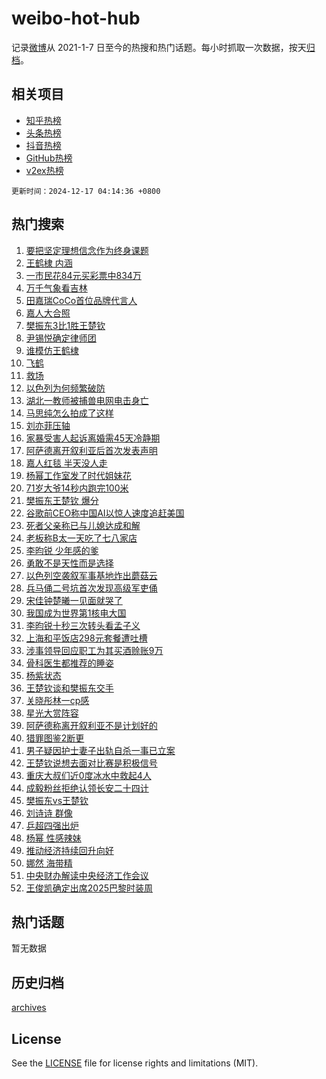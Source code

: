 # weibo-hot-hub

记录[微博](https://www.weibo.com)从 2021-1-7 日至今的热搜和热门话题。每小时抓取一次数据，按天[归档](archives)。

## 相关项目

- [知乎热榜](https://github.com/lonnyzhang423/zhihu-hot-hub)
- [头条热榜](https://github.com/lonnyzhang423/toutiao-hot-hub)
- [抖音热榜](https://github.com/lonnyzhang423/douyin-hot-hub)
- [GitHub热榜](https://github.com/lonnyzhang423/github-hot-hub)
- [v2ex热榜](https://github.com/lonnyzhang423/v2ex-hot-hub)


`更新时间：2024-12-17 04:14:36 +0800`

## 热门搜索

1. [要把坚定理想信念作为终身课题](https://m.weibo.cn/search?containerid=100103type%3D1%26t%3D10%26q%3D%23%E8%A6%81%E6%8A%8A%E5%9D%9A%E5%AE%9A%E7%90%86%E6%83%B3%E4%BF%A1%E5%BF%B5%E4%BD%9C%E4%B8%BA%E7%BB%88%E8%BA%AB%E8%AF%BE%E9%A2%98%23&stream_entry_id=51&isnewpage=1&extparam=seat%3D1%26cate%3D10103%26filter_type%3Drealtimehot%26pos%3D0%26q%3D%2523%25E8%25A6%2581%25E6%258A%258A%25E5%259D%259A%25E5%25AE%259A%25E7%2590%2586%25E6%2583%25B3%25E4%25BF%25A1%25E5%25BF%25B5%25E4%25BD%259C%25E4%25B8%25BA%25E7%25BB%2588%25E8%25BA%25AB%25E8%25AF%25BE%25E9%25A2%2598%2523%26c_type%3D51%26dgr%3D0%26stream_entry_id%3D51%26display_time%3D1734380074%26pre_seqid%3D17343800746370179476601)
1. [王鹤棣 内涵](https://m.weibo.cn/search?containerid=100103type%3D1%26t%3D10%26q%3D%E7%8E%8B%E9%B9%A4%E6%A3%A3+%E5%86%85%E6%B6%B5&stream_entry_id=31&isnewpage=1&extparam=seat%3D1%26lcate%3D5001%26q%3D%25E7%258E%258B%25E9%25B9%25A4%25E6%25A3%25A3%2520%25E5%2586%2585%25E6%25B6%25B5%26band_rank%3D1%26dgr%3D0%26stream_entry_id%3D31%26filter_type%3Drealtimehot%26pos%3D0%26flag%3D2%26c_type%3D31%26realpos%3D1%26cate%3D5001%26display_time%3D1734380074%26pre_seqid%3D17343800746370179476601)
1. [一市民花84元买彩票中834万](https://m.weibo.cn/search?containerid=100103type%3D1%26t%3D10%26q%3D%23%E4%B8%80%E5%B8%82%E6%B0%91%E8%8A%B184%E5%85%83%E4%B9%B0%E5%BD%A9%E7%A5%A8%E4%B8%AD834%E4%B8%87%23&stream_entry_id=31&isnewpage=1&extparam=seat%3D1%26lcate%3D5001%26q%3D%2523%25E4%25B8%2580%25E5%25B8%2582%25E6%25B0%2591%25E8%258A%25B184%25E5%2585%2583%25E4%25B9%25B0%25E5%25BD%25A9%25E7%25A5%25A8%25E4%25B8%25AD834%25E4%25B8%2587%2523%26band_rank%3D2%26dgr%3D0%26stream_entry_id%3D31%26filter_type%3Drealtimehot%26pos%3D1%26flag%3D2%26c_type%3D31%26realpos%3D2%26cate%3D5001%26display_time%3D1734380074%26pre_seqid%3D17343800746370179476601)
1. [万千气象看吉林](https://m.weibo.cn/search?containerid=100103type%3D1%26t%3D10%26q%3D%23%E4%B8%87%E5%8D%83%E6%B0%94%E8%B1%A1%E7%9C%8B%E5%90%89%E6%9E%97%23&stream_entry_id=31&isnewpage=1&extparam=seat%3D1%26lcate%3D5001%26q%3D%2523%25E4%25B8%2587%25E5%258D%2583%25E6%25B0%2594%25E8%25B1%25A1%25E7%259C%258B%25E5%2590%2589%25E6%259E%2597%2523%26band_rank%3D3%26dgr%3D0%26stream_entry_id%3D31%26filter_type%3Drealtimehot%26pos%3D2%26flag%3D0%26c_type%3D31%26realpos%3D3%26cate%3D5001%26display_time%3D1734380074%26pre_seqid%3D17343800746370179476601)
1. [田嘉瑞CoCo首位品牌代言人](https://m.weibo.cn/search?containerid=100103type%3D1%26t%3D10%26q%3D%23%E7%94%B0%E5%98%89%E7%91%9ECoCo%E9%A6%96%E4%BD%8D%E5%93%81%E7%89%8C%E4%BB%A3%E8%A8%80%E4%BA%BA%23&stream_entry_id=31&isnewpage=1&extparam=seat%3D1%26lcate%3D5001%26topic_ad%3D1%26band_rank%3D4%26dgr%3D0%26adid%3D268603%26stream_entry_id%3D31%26pos%3D3%26q%3D%2523%25E7%2594%25B0%25E5%2598%2589%25E7%2591%259ECoCo%25E9%25A6%2596%25E4%25BD%258D%25E5%2593%2581%25E7%2589%258C%25E4%25BB%25A3%25E8%25A8%2580%25E4%25BA%25BA%2523%26c_type%3D31%26is_ad_pos%3D1%26filter_type%3Drealtimehot%26cate%3D5001%26display_time%3D1734380074%26pre_seqid%3D17343800746370179476601)
1. [嘉人大合照](https://m.weibo.cn/search?containerid=100103type%3D1%26t%3D10%26q%3D%E5%98%89%E4%BA%BA%E5%A4%A7%E5%90%88%E7%85%A7&stream_entry_id=31&isnewpage=1&extparam=seat%3D1%26lcate%3D5001%26q%3D%25E5%2598%2589%25E4%25BA%25BA%25E5%25A4%25A7%25E5%2590%2588%25E7%2585%25A7%26band_rank%3D4%26dgr%3D0%26stream_entry_id%3D31%26filter_type%3Drealtimehot%26pos%3D4%26flag%3D2%26c_type%3D31%26realpos%3D4%26cate%3D5001%26display_time%3D1734380074%26pre_seqid%3D17343800746370179476601)
1. [樊振东3比1胜王楚钦](https://m.weibo.cn/search?containerid=100103type%3D1%26t%3D10%26q%3D%23%E6%A8%8A%E6%8C%AF%E4%B8%9C3%E6%AF%941%E8%83%9C%E7%8E%8B%E6%A5%9A%E9%92%A6%23&stream_entry_id=31&isnewpage=1&extparam=seat%3D1%26lcate%3D5001%26q%3D%2523%25E6%25A8%258A%25E6%258C%25AF%25E4%25B8%259C3%25E6%25AF%25941%25E8%2583%259C%25E7%258E%258B%25E6%25A5%259A%25E9%2592%25A6%2523%26band_rank%3D5%26dgr%3D0%26stream_entry_id%3D31%26filter_type%3Drealtimehot%26pos%3D5%26flag%3D0%26c_type%3D31%26realpos%3D5%26cate%3D5001%26display_time%3D1734380074%26pre_seqid%3D17343800746370179476601)
1. [尹锡悦确定律师团](https://m.weibo.cn/search?containerid=100103type%3D1%26t%3D10%26q%3D%23%E5%B0%B9%E9%94%A1%E6%82%A6%E7%A1%AE%E5%AE%9A%E5%BE%8B%E5%B8%88%E5%9B%A2%23&stream_entry_id=31&isnewpage=1&extparam=seat%3D1%26lcate%3D5001%26q%3D%2523%25E5%25B0%25B9%25E9%2594%25A1%25E6%2582%25A6%25E7%25A1%25AE%25E5%25AE%259A%25E5%25BE%258B%25E5%25B8%2588%25E5%259B%25A2%2523%26band_rank%3D6%26dgr%3D0%26stream_entry_id%3D31%26filter_type%3Drealtimehot%26pos%3D6%26flag%3D0%26c_type%3D31%26realpos%3D6%26cate%3D5001%26display_time%3D1734380074%26pre_seqid%3D17343800746370179476601)
1. [谁模仿王鹤棣](https://m.weibo.cn/search?containerid=100103type%3D1%26t%3D10%26q%3D%E8%B0%81%E6%A8%A1%E4%BB%BF%E7%8E%8B%E9%B9%A4%E6%A3%A3&stream_entry_id=31&isnewpage=1&extparam=seat%3D1%26lcate%3D5001%26q%3D%25E8%25B0%2581%25E6%25A8%25A1%25E4%25BB%25BF%25E7%258E%258B%25E9%25B9%25A4%25E6%25A3%25A3%26band_rank%3D7%26dgr%3D0%26stream_entry_id%3D31%26filter_type%3Drealtimehot%26pos%3D7%26flag%3D0%26c_type%3D31%26realpos%3D7%26cate%3D5001%26display_time%3D1734380074%26pre_seqid%3D17343800746370179476601)
1. [飞鹤](https://m.weibo.cn/search?containerid=100103type%3D1%26t%3D10%26q%3D%E9%A3%9E%E9%B9%A4&stream_entry_id=31&isnewpage=1&extparam=seat%3D1%26lcate%3D5001%26q%3D%25E9%25A3%259E%25E9%25B9%25A4%26band_rank%3D8%26dgr%3D0%26stream_entry_id%3D31%26filter_type%3Drealtimehot%26pos%3D8%26flag%3D1%26c_type%3D31%26realpos%3D8%26cate%3D5001%26display_time%3D1734380074%26pre_seqid%3D17343800746370179476601)
1. [救场](https://m.weibo.cn/search?containerid=100103type%3D1%26t%3D10%26q%3D%E6%95%91%E5%9C%BA&stream_entry_id=31&isnewpage=1&extparam=seat%3D1%26lcate%3D5001%26q%3D%25E6%2595%2591%25E5%259C%25BA%26band_rank%3D9%26dgr%3D0%26stream_entry_id%3D31%26filter_type%3Drealtimehot%26pos%3D9%26flag%3D2%26c_type%3D31%26realpos%3D9%26cate%3D5001%26display_time%3D1734380074%26pre_seqid%3D17343800746370179476601)
1. [以色列为何频繁破防](https://m.weibo.cn/search?containerid=100103type%3D1%26t%3D10%26q%3D%23%E4%BB%A5%E8%89%B2%E5%88%97%E4%B8%BA%E4%BD%95%E9%A2%91%E7%B9%81%E7%A0%B4%E9%98%B2%23&stream_entry_id=31&isnewpage=1&extparam=seat%3D1%26lcate%3D5001%26q%3D%2523%25E4%25BB%25A5%25E8%2589%25B2%25E5%2588%2597%25E4%25B8%25BA%25E4%25BD%2595%25E9%25A2%2591%25E7%25B9%2581%25E7%25A0%25B4%25E9%2598%25B2%2523%26band_rank%3D10%26dgr%3D0%26stream_entry_id%3D31%26filter_type%3Drealtimehot%26pos%3D10%26flag%3D1%26c_type%3D31%26realpos%3D10%26cate%3D5001%26display_time%3D1734380074%26pre_seqid%3D17343800746370179476601)
1. [湖北一教师被捕兽电网电击身亡](https://m.weibo.cn/search?containerid=100103type%3D1%26t%3D10%26q%3D%23%E6%B9%96%E5%8C%97%E4%B8%80%E6%95%99%E5%B8%88%E8%A2%AB%E6%8D%95%E5%85%BD%E7%94%B5%E7%BD%91%E7%94%B5%E5%87%BB%E8%BA%AB%E4%BA%A1%23&stream_entry_id=31&isnewpage=1&extparam=seat%3D1%26lcate%3D5001%26q%3D%2523%25E6%25B9%2596%25E5%258C%2597%25E4%25B8%2580%25E6%2595%2599%25E5%25B8%2588%25E8%25A2%25AB%25E6%258D%2595%25E5%2585%25BD%25E7%2594%25B5%25E7%25BD%2591%25E7%2594%25B5%25E5%2587%25BB%25E8%25BA%25AB%25E4%25BA%25A1%2523%26band_rank%3D11%26dgr%3D0%26stream_entry_id%3D31%26filter_type%3Drealtimehot%26pos%3D11%26flag%3D0%26c_type%3D31%26realpos%3D11%26cate%3D5001%26display_time%3D1734380074%26pre_seqid%3D17343800746370179476601)
1. [马思纯怎么拍成了这样](https://m.weibo.cn/search?containerid=100103type%3D1%26t%3D10%26q%3D%E9%A9%AC%E6%80%9D%E7%BA%AF%E6%80%8E%E4%B9%88%E6%8B%8D%E6%88%90%E4%BA%86%E8%BF%99%E6%A0%B7&stream_entry_id=31&isnewpage=1&extparam=seat%3D1%26lcate%3D5001%26q%3D%25E9%25A9%25AC%25E6%2580%259D%25E7%25BA%25AF%25E6%2580%258E%25E4%25B9%2588%25E6%258B%258D%25E6%2588%2590%25E4%25BA%2586%25E8%25BF%2599%25E6%25A0%25B7%26band_rank%3D12%26dgr%3D0%26stream_entry_id%3D31%26filter_type%3Drealtimehot%26pos%3D12%26flag%3D2%26c_type%3D31%26realpos%3D12%26cate%3D5001%26display_time%3D1734380074%26pre_seqid%3D17343800746370179476601)
1. [刘亦菲压轴](https://m.weibo.cn/search?containerid=100103type%3D1%26t%3D10%26q%3D%E5%88%98%E4%BA%A6%E8%8F%B2%E5%8E%8B%E8%BD%B4&stream_entry_id=31&isnewpage=1&extparam=seat%3D1%26lcate%3D5001%26q%3D%25E5%2588%2598%25E4%25BA%25A6%25E8%258F%25B2%25E5%258E%258B%25E8%25BD%25B4%26band_rank%3D13%26dgr%3D0%26stream_entry_id%3D31%26filter_type%3Drealtimehot%26pos%3D13%26flag%3D0%26c_type%3D31%26realpos%3D13%26cate%3D5001%26display_time%3D1734380074%26pre_seqid%3D17343800746370179476601)
1. [家暴受害人起诉离婚需45天冷静期](https://m.weibo.cn/search?containerid=100103type%3D1%26t%3D10%26q%3D%23%E5%AE%B6%E6%9A%B4%E5%8F%97%E5%AE%B3%E4%BA%BA%E8%B5%B7%E8%AF%89%E7%A6%BB%E5%A9%9A%E9%9C%8045%E5%A4%A9%E5%86%B7%E9%9D%99%E6%9C%9F%23&stream_entry_id=31&isnewpage=1&extparam=seat%3D1%26lcate%3D5001%26q%3D%2523%25E5%25AE%25B6%25E6%259A%25B4%25E5%258F%2597%25E5%25AE%25B3%25E4%25BA%25BA%25E8%25B5%25B7%25E8%25AF%2589%25E7%25A6%25BB%25E5%25A9%259A%25E9%259C%258045%25E5%25A4%25A9%25E5%2586%25B7%25E9%259D%2599%25E6%259C%259F%2523%26band_rank%3D14%26dgr%3D0%26stream_entry_id%3D31%26filter_type%3Drealtimehot%26pos%3D14%26flag%3D0%26c_type%3D31%26realpos%3D14%26cate%3D5001%26display_time%3D1734380074%26pre_seqid%3D17343800746370179476601)
1. [阿萨德离开叙利亚后首次发表声明](https://m.weibo.cn/search?containerid=100103type%3D1%26t%3D10%26q%3D%23%E9%98%BF%E8%90%A8%E5%BE%B7%E7%A6%BB%E5%BC%80%E5%8F%99%E5%88%A9%E4%BA%9A%E5%90%8E%E9%A6%96%E6%AC%A1%E5%8F%91%E8%A1%A8%E5%A3%B0%E6%98%8E%23&stream_entry_id=31&isnewpage=1&extparam=seat%3D1%26lcate%3D5001%26q%3D%2523%25E9%2598%25BF%25E8%2590%25A8%25E5%25BE%25B7%25E7%25A6%25BB%25E5%25BC%2580%25E5%258F%2599%25E5%2588%25A9%25E4%25BA%259A%25E5%2590%258E%25E9%25A6%2596%25E6%25AC%25A1%25E5%258F%2591%25E8%25A1%25A8%25E5%25A3%25B0%25E6%2598%258E%2523%26band_rank%3D15%26dgr%3D0%26stream_entry_id%3D31%26filter_type%3Drealtimehot%26pos%3D15%26flag%3D0%26c_type%3D31%26realpos%3D15%26cate%3D5001%26display_time%3D1734380074%26pre_seqid%3D17343800746370179476601)
1. [嘉人红毯 半天没人走](https://m.weibo.cn/search?containerid=100103type%3D1%26t%3D10%26q%3D%E5%98%89%E4%BA%BA%E7%BA%A2%E6%AF%AF+%E5%8D%8A%E5%A4%A9%E6%B2%A1%E4%BA%BA%E8%B5%B0&stream_entry_id=31&isnewpage=1&extparam=seat%3D1%26lcate%3D5001%26q%3D%25E5%2598%2589%25E4%25BA%25BA%25E7%25BA%25A2%25E6%25AF%25AF%2520%25E5%258D%258A%25E5%25A4%25A9%25E6%25B2%25A1%25E4%25BA%25BA%25E8%25B5%25B0%26band_rank%3D16%26dgr%3D0%26stream_entry_id%3D31%26filter_type%3Drealtimehot%26pos%3D16%26flag%3D0%26c_type%3D31%26realpos%3D16%26cate%3D5001%26display_time%3D1734380074%26pre_seqid%3D17343800746370179476601)
1. [杨幂工作室发了时代姐妹花](https://m.weibo.cn/search?containerid=100103type%3D1%26t%3D10%26q%3D%E6%9D%A8%E5%B9%82%E5%B7%A5%E4%BD%9C%E5%AE%A4%E5%8F%91%E4%BA%86%E6%97%B6%E4%BB%A3%E5%A7%90%E5%A6%B9%E8%8A%B1&stream_entry_id=31&isnewpage=1&extparam=seat%3D1%26lcate%3D5001%26q%3D%25E6%259D%25A8%25E5%25B9%2582%25E5%25B7%25A5%25E4%25BD%259C%25E5%25AE%25A4%25E5%258F%2591%25E4%25BA%2586%25E6%2597%25B6%25E4%25BB%25A3%25E5%25A7%2590%25E5%25A6%25B9%25E8%258A%25B1%26band_rank%3D17%26dgr%3D0%26stream_entry_id%3D31%26filter_type%3Drealtimehot%26pos%3D17%26flag%3D2%26c_type%3D31%26realpos%3D17%26cate%3D5001%26display_time%3D1734380074%26pre_seqid%3D17343800746370179476601)
1. [71岁大爷14秒内跑完100米](https://m.weibo.cn/search?containerid=100103type%3D1%26t%3D10%26q%3D%2371%E5%B2%81%E5%A4%A7%E7%88%B714%E7%A7%92%E5%86%85%E8%B7%91%E5%AE%8C100%E7%B1%B3%23&stream_entry_id=31&isnewpage=1&extparam=seat%3D1%26lcate%3D5001%26q%3D%252371%25E5%25B2%2581%25E5%25A4%25A7%25E7%2588%25B714%25E7%25A7%2592%25E5%2586%2585%25E8%25B7%2591%25E5%25AE%258C100%25E7%25B1%25B3%2523%26band_rank%3D18%26dgr%3D0%26stream_entry_id%3D31%26filter_type%3Drealtimehot%26pos%3D18%26flag%3D0%26c_type%3D31%26realpos%3D18%26cate%3D5001%26display_time%3D1734380074%26pre_seqid%3D17343800746370179476601)
1. [樊振东王楚钦 爆分](https://m.weibo.cn/search?containerid=100103type%3D1%26t%3D10%26q%3D%E6%A8%8A%E6%8C%AF%E4%B8%9C%E7%8E%8B%E6%A5%9A%E9%92%A6+%E7%88%86%E5%88%86&stream_entry_id=31&isnewpage=1&extparam=seat%3D1%26lcate%3D5001%26q%3D%25E6%25A8%258A%25E6%258C%25AF%25E4%25B8%259C%25E7%258E%258B%25E6%25A5%259A%25E9%2592%25A6%2520%25E7%2588%2586%25E5%2588%2586%26band_rank%3D19%26dgr%3D0%26stream_entry_id%3D31%26filter_type%3Drealtimehot%26pos%3D19%26flag%3D0%26c_type%3D31%26realpos%3D19%26cate%3D5001%26display_time%3D1734380074%26pre_seqid%3D17343800746370179476601)
1. [谷歌前CEO称中国AI以惊人速度追赶美国](https://m.weibo.cn/search?containerid=100103type%3D1%26t%3D10%26q%3D%23%E8%B0%B7%E6%AD%8C%E5%89%8DCEO%E7%A7%B0%E4%B8%AD%E5%9B%BDAI%E4%BB%A5%E6%83%8A%E4%BA%BA%E9%80%9F%E5%BA%A6%E8%BF%BD%E8%B5%B6%E7%BE%8E%E5%9B%BD%23&stream_entry_id=31&isnewpage=1&extparam=seat%3D1%26lcate%3D5001%26q%3D%2523%25E8%25B0%25B7%25E6%25AD%258C%25E5%2589%258DCEO%25E7%25A7%25B0%25E4%25B8%25AD%25E5%259B%25BDAI%25E4%25BB%25A5%25E6%2583%258A%25E4%25BA%25BA%25E9%2580%259F%25E5%25BA%25A6%25E8%25BF%25BD%25E8%25B5%25B6%25E7%25BE%258E%25E5%259B%25BD%2523%26band_rank%3D20%26dgr%3D0%26stream_entry_id%3D31%26filter_type%3Drealtimehot%26pos%3D20%26flag%3D0%26c_type%3D31%26realpos%3D20%26cate%3D5001%26display_time%3D1734380074%26pre_seqid%3D17343800746370179476601)
1. [死者父亲称已与儿媳达成和解](https://m.weibo.cn/search?containerid=100103type%3D1%26t%3D10%26q%3D%23%E6%AD%BB%E8%80%85%E7%88%B6%E4%BA%B2%E7%A7%B0%E5%B7%B2%E4%B8%8E%E5%84%BF%E5%AA%B3%E8%BE%BE%E6%88%90%E5%92%8C%E8%A7%A3%23&stream_entry_id=31&isnewpage=1&extparam=seat%3D1%26lcate%3D5001%26q%3D%2523%25E6%25AD%25BB%25E8%2580%2585%25E7%2588%25B6%25E4%25BA%25B2%25E7%25A7%25B0%25E5%25B7%25B2%25E4%25B8%258E%25E5%2584%25BF%25E5%25AA%25B3%25E8%25BE%25BE%25E6%2588%2590%25E5%2592%258C%25E8%25A7%25A3%2523%26band_rank%3D21%26dgr%3D0%26stream_entry_id%3D31%26filter_type%3Drealtimehot%26pos%3D21%26flag%3D2%26c_type%3D31%26realpos%3D21%26cate%3D5001%26display_time%3D1734380074%26pre_seqid%3D17343800746370179476601)
1. [老板称B太一天吃了七八家店](https://m.weibo.cn/search?containerid=100103type%3D1%26t%3D10%26q%3D%23%E8%80%81%E6%9D%BF%E7%A7%B0B%E5%A4%AA%E4%B8%80%E5%A4%A9%E5%90%83%E4%BA%86%E4%B8%83%E5%85%AB%E5%AE%B6%E5%BA%97%23&stream_entry_id=31&isnewpage=1&extparam=seat%3D1%26lcate%3D5001%26q%3D%2523%25E8%2580%2581%25E6%259D%25BF%25E7%25A7%25B0B%25E5%25A4%25AA%25E4%25B8%2580%25E5%25A4%25A9%25E5%2590%2583%25E4%25BA%2586%25E4%25B8%2583%25E5%2585%25AB%25E5%25AE%25B6%25E5%25BA%2597%2523%26band_rank%3D22%26dgr%3D0%26stream_entry_id%3D31%26filter_type%3Drealtimehot%26pos%3D22%26flag%3D0%26c_type%3D31%26realpos%3D22%26cate%3D5001%26display_time%3D1734380074%26pre_seqid%3D17343800746370179476601)
1. [李昀锐 少年感的爹](https://m.weibo.cn/search?containerid=100103type%3D1%26t%3D10%26q%3D%E6%9D%8E%E6%98%80%E9%94%90+%E5%B0%91%E5%B9%B4%E6%84%9F%E7%9A%84%E7%88%B9&stream_entry_id=31&isnewpage=1&extparam=seat%3D1%26lcate%3D5001%26q%3D%25E6%259D%258E%25E6%2598%2580%25E9%2594%2590%2520%25E5%25B0%2591%25E5%25B9%25B4%25E6%2584%259F%25E7%259A%2584%25E7%2588%25B9%26band_rank%3D23%26dgr%3D0%26stream_entry_id%3D31%26filter_type%3Drealtimehot%26pos%3D23%26flag%3D0%26c_type%3D31%26realpos%3D23%26cate%3D5001%26display_time%3D1734380074%26pre_seqid%3D17343800746370179476601)
1. [勇敢不是天性而是选择](https://m.weibo.cn/search?containerid=100103type%3D1%26t%3D10%26q%3D%23%E5%8B%87%E6%95%A2%E4%B8%8D%E6%98%AF%E5%A4%A9%E6%80%A7%E8%80%8C%E6%98%AF%E9%80%89%E6%8B%A9%23&stream_entry_id=31&isnewpage=1&extparam=seat%3D1%26lcate%3D5001%26q%3D%2523%25E5%258B%2587%25E6%2595%25A2%25E4%25B8%258D%25E6%2598%25AF%25E5%25A4%25A9%25E6%2580%25A7%25E8%2580%258C%25E6%2598%25AF%25E9%2580%2589%25E6%258B%25A9%2523%26band_rank%3D24%26dgr%3D0%26stream_entry_id%3D31%26filter_type%3Drealtimehot%26pos%3D24%26flag%3D0%26c_type%3D31%26realpos%3D24%26cate%3D5001%26display_time%3D1734380074%26pre_seqid%3D17343800746370179476601)
1. [以色列空袭叙军事基地炸出蘑菇云](https://m.weibo.cn/search?containerid=100103type%3D1%26t%3D10%26q%3D%23%E4%BB%A5%E8%89%B2%E5%88%97%E7%A9%BA%E8%A2%AD%E5%8F%99%E5%86%9B%E4%BA%8B%E5%9F%BA%E5%9C%B0%E7%82%B8%E5%87%BA%E8%98%91%E8%8F%87%E4%BA%91%23&stream_entry_id=31&isnewpage=1&extparam=seat%3D1%26lcate%3D5001%26q%3D%2523%25E4%25BB%25A5%25E8%2589%25B2%25E5%2588%2597%25E7%25A9%25BA%25E8%25A2%25AD%25E5%258F%2599%25E5%2586%259B%25E4%25BA%258B%25E5%259F%25BA%25E5%259C%25B0%25E7%2582%25B8%25E5%2587%25BA%25E8%2598%2591%25E8%258F%2587%25E4%25BA%2591%2523%26band_rank%3D25%26dgr%3D0%26stream_entry_id%3D31%26filter_type%3Drealtimehot%26pos%3D25%26flag%3D0%26c_type%3D31%26realpos%3D25%26cate%3D5001%26display_time%3D1734380074%26pre_seqid%3D17343800746370179476601)
1. [兵马俑二号坑首次发现高级军吏俑](https://m.weibo.cn/search?containerid=100103type%3D1%26t%3D10%26q%3D%23%E5%85%B5%E9%A9%AC%E4%BF%91%E4%BA%8C%E5%8F%B7%E5%9D%91%E9%A6%96%E6%AC%A1%E5%8F%91%E7%8E%B0%E9%AB%98%E7%BA%A7%E5%86%9B%E5%90%8F%E4%BF%91%23&stream_entry_id=31&isnewpage=1&extparam=seat%3D1%26lcate%3D5001%26q%3D%2523%25E5%2585%25B5%25E9%25A9%25AC%25E4%25BF%2591%25E4%25BA%258C%25E5%258F%25B7%25E5%259D%2591%25E9%25A6%2596%25E6%25AC%25A1%25E5%258F%2591%25E7%258E%25B0%25E9%25AB%2598%25E7%25BA%25A7%25E5%2586%259B%25E5%2590%258F%25E4%25BF%2591%2523%26band_rank%3D26%26dgr%3D0%26stream_entry_id%3D31%26filter_type%3Drealtimehot%26pos%3D26%26flag%3D0%26c_type%3D31%26realpos%3D26%26cate%3D5001%26display_time%3D1734380074%26pre_seqid%3D17343800746370179476601)
1. [宋佳钟楚曦一见面就哭了](https://m.weibo.cn/search?containerid=100103type%3D1%26t%3D10%26q%3D%23%E5%AE%8B%E4%BD%B3%E9%92%9F%E6%A5%9A%E6%9B%A6%E4%B8%80%E8%A7%81%E9%9D%A2%E5%B0%B1%E5%93%AD%E4%BA%86%23&stream_entry_id=31&isnewpage=1&extparam=seat%3D1%26lcate%3D5001%26q%3D%2523%25E5%25AE%258B%25E4%25BD%25B3%25E9%2592%259F%25E6%25A5%259A%25E6%259B%25A6%25E4%25B8%2580%25E8%25A7%2581%25E9%259D%25A2%25E5%25B0%25B1%25E5%2593%25AD%25E4%25BA%2586%2523%26band_rank%3D27%26dgr%3D0%26stream_entry_id%3D31%26filter_type%3Drealtimehot%26pos%3D27%26flag%3D0%26c_type%3D31%26realpos%3D27%26cate%3D5001%26display_time%3D1734380074%26pre_seqid%3D17343800746370179476601)
1. [我国成为世界第1核电大国](https://m.weibo.cn/search?containerid=100103type%3D1%26t%3D10%26q%3D%23%E6%88%91%E5%9B%BD%E6%88%90%E4%B8%BA%E4%B8%96%E7%95%8C%E7%AC%AC1%E6%A0%B8%E7%94%B5%E5%A4%A7%E5%9B%BD%23&stream_entry_id=31&isnewpage=1&extparam=seat%3D1%26lcate%3D5001%26q%3D%2523%25E6%2588%2591%25E5%259B%25BD%25E6%2588%2590%25E4%25B8%25BA%25E4%25B8%2596%25E7%2595%258C%25E7%25AC%25AC1%25E6%25A0%25B8%25E7%2594%25B5%25E5%25A4%25A7%25E5%259B%25BD%2523%26band_rank%3D28%26dgr%3D0%26stream_entry_id%3D31%26filter_type%3Drealtimehot%26pos%3D28%26flag%3D1%26c_type%3D31%26realpos%3D28%26cate%3D5001%26display_time%3D1734380074%26pre_seqid%3D17343800746370179476601)
1. [李昀锐十秒三次转头看孟子义](https://m.weibo.cn/search?containerid=100103type%3D1%26t%3D10%26q%3D%23%E6%9D%8E%E6%98%80%E9%94%90%E5%8D%81%E7%A7%92%E4%B8%89%E6%AC%A1%E8%BD%AC%E5%A4%B4%E7%9C%8B%E5%AD%9F%E5%AD%90%E4%B9%89%23&stream_entry_id=31&isnewpage=1&extparam=seat%3D1%26lcate%3D5001%26q%3D%2523%25E6%259D%258E%25E6%2598%2580%25E9%2594%2590%25E5%258D%2581%25E7%25A7%2592%25E4%25B8%2589%25E6%25AC%25A1%25E8%25BD%25AC%25E5%25A4%25B4%25E7%259C%258B%25E5%25AD%259F%25E5%25AD%2590%25E4%25B9%2589%2523%26band_rank%3D29%26dgr%3D0%26stream_entry_id%3D31%26filter_type%3Drealtimehot%26pos%3D29%26flag%3D0%26c_type%3D31%26realpos%3D29%26cate%3D5001%26display_time%3D1734380074%26pre_seqid%3D17343800746370179476601)
1. [上海和平饭店298元套餐遭吐槽](https://m.weibo.cn/search?containerid=100103type%3D1%26t%3D10%26q%3D%23%E4%B8%8A%E6%B5%B7%E5%92%8C%E5%B9%B3%E9%A5%AD%E5%BA%97298%E5%85%83%E5%A5%97%E9%A4%90%E9%81%AD%E5%90%90%E6%A7%BD%23&stream_entry_id=31&isnewpage=1&extparam=seat%3D1%26lcate%3D5001%26q%3D%2523%25E4%25B8%258A%25E6%25B5%25B7%25E5%2592%258C%25E5%25B9%25B3%25E9%25A5%25AD%25E5%25BA%2597298%25E5%2585%2583%25E5%25A5%2597%25E9%25A4%2590%25E9%2581%25AD%25E5%2590%2590%25E6%25A7%25BD%2523%26band_rank%3D30%26dgr%3D0%26stream_entry_id%3D31%26filter_type%3Drealtimehot%26pos%3D30%26flag%3D0%26c_type%3D31%26realpos%3D30%26cate%3D5001%26display_time%3D1734380074%26pre_seqid%3D17343800746370179476601)
1. [涉事领导回应职工为其买酒赊账9万](https://m.weibo.cn/search?containerid=100103type%3D1%26t%3D10%26q%3D%23%E6%B6%89%E4%BA%8B%E9%A2%86%E5%AF%BC%E5%9B%9E%E5%BA%94%E8%81%8C%E5%B7%A5%E4%B8%BA%E5%85%B6%E4%B9%B0%E9%85%92%E8%B5%8A%E8%B4%A69%E4%B8%87%23&stream_entry_id=31&isnewpage=1&extparam=seat%3D1%26lcate%3D5001%26q%3D%2523%25E6%25B6%2589%25E4%25BA%258B%25E9%25A2%2586%25E5%25AF%25BC%25E5%259B%259E%25E5%25BA%2594%25E8%2581%258C%25E5%25B7%25A5%25E4%25B8%25BA%25E5%2585%25B6%25E4%25B9%25B0%25E9%2585%2592%25E8%25B5%258A%25E8%25B4%25A69%25E4%25B8%2587%2523%26band_rank%3D31%26dgr%3D0%26stream_entry_id%3D31%26filter_type%3Drealtimehot%26pos%3D31%26flag%3D0%26c_type%3D31%26realpos%3D31%26cate%3D5001%26display_time%3D1734380074%26pre_seqid%3D17343800746370179476601)
1. [骨科医生都推荐的睡姿](https://m.weibo.cn/search?containerid=100103type%3D1%26t%3D10%26q%3D%23%E9%AA%A8%E7%A7%91%E5%8C%BB%E7%94%9F%E9%83%BD%E6%8E%A8%E8%8D%90%E7%9A%84%E7%9D%A1%E5%A7%BF%23&stream_entry_id=31&isnewpage=1&extparam=seat%3D1%26lcate%3D5001%26q%3D%2523%25E9%25AA%25A8%25E7%25A7%2591%25E5%258C%25BB%25E7%2594%259F%25E9%2583%25BD%25E6%258E%25A8%25E8%258D%2590%25E7%259A%2584%25E7%259D%25A1%25E5%25A7%25BF%2523%26band_rank%3D32%26dgr%3D0%26stream_entry_id%3D31%26filter_type%3Drealtimehot%26pos%3D32%26flag%3D0%26c_type%3D31%26realpos%3D32%26cate%3D5001%26display_time%3D1734380074%26pre_seqid%3D17343800746370179476601)
1. [杨紫状态](https://m.weibo.cn/search?containerid=100103type%3D1%26t%3D10%26q%3D%E6%9D%A8%E7%B4%AB%E7%8A%B6%E6%80%81&stream_entry_id=31&isnewpage=1&extparam=seat%3D1%26lcate%3D5001%26q%3D%25E6%259D%25A8%25E7%25B4%25AB%25E7%258A%25B6%25E6%2580%2581%26band_rank%3D33%26dgr%3D0%26stream_entry_id%3D31%26filter_type%3Drealtimehot%26pos%3D33%26flag%3D0%26c_type%3D31%26realpos%3D33%26cate%3D5001%26display_time%3D1734380074%26pre_seqid%3D17343800746370179476601)
1. [王楚钦谈和樊振东交手](https://m.weibo.cn/search?containerid=100103type%3D1%26t%3D10%26q%3D%23%E7%8E%8B%E6%A5%9A%E9%92%A6%E8%B0%88%E5%92%8C%E6%A8%8A%E6%8C%AF%E4%B8%9C%E4%BA%A4%E6%89%8B%23&stream_entry_id=31&isnewpage=1&extparam=seat%3D1%26lcate%3D5001%26q%3D%2523%25E7%258E%258B%25E6%25A5%259A%25E9%2592%25A6%25E8%25B0%2588%25E5%2592%258C%25E6%25A8%258A%25E6%258C%25AF%25E4%25B8%259C%25E4%25BA%25A4%25E6%2589%258B%2523%26band_rank%3D34%26dgr%3D0%26stream_entry_id%3D31%26filter_type%3Drealtimehot%26pos%3D34%26flag%3D0%26c_type%3D31%26realpos%3D34%26cate%3D5001%26display_time%3D1734380074%26pre_seqid%3D17343800746370179476601)
1. [关晓彤林一cp感](https://m.weibo.cn/search?containerid=100103type%3D1%26t%3D10%26q%3D%E5%85%B3%E6%99%93%E5%BD%A4%E6%9E%97%E4%B8%80cp%E6%84%9F&stream_entry_id=31&isnewpage=1&extparam=seat%3D1%26lcate%3D5001%26q%3D%25E5%2585%25B3%25E6%2599%2593%25E5%25BD%25A4%25E6%259E%2597%25E4%25B8%2580cp%25E6%2584%259F%26band_rank%3D35%26dgr%3D0%26stream_entry_id%3D31%26filter_type%3Drealtimehot%26pos%3D35%26flag%3D0%26c_type%3D31%26realpos%3D35%26cate%3D5001%26display_time%3D1734380074%26pre_seqid%3D17343800746370179476601)
1. [星光大赏阵容](https://m.weibo.cn/search?containerid=100103type%3D1%26t%3D10%26q%3D%E6%98%9F%E5%85%89%E5%A4%A7%E8%B5%8F%E9%98%B5%E5%AE%B9&stream_entry_id=31&isnewpage=1&extparam=seat%3D1%26lcate%3D5001%26q%3D%25E6%2598%259F%25E5%2585%2589%25E5%25A4%25A7%25E8%25B5%258F%25E9%2598%25B5%25E5%25AE%25B9%26band_rank%3D36%26dgr%3D0%26stream_entry_id%3D31%26filter_type%3Drealtimehot%26pos%3D36%26flag%3D0%26c_type%3D31%26realpos%3D36%26cate%3D5001%26display_time%3D1734380074%26pre_seqid%3D17343800746370179476601)
1. [阿萨德称离开叙利亚不是计划好的](https://m.weibo.cn/search?containerid=100103type%3D1%26t%3D10%26q%3D%23%E9%98%BF%E8%90%A8%E5%BE%B7%E7%A7%B0%E7%A6%BB%E5%BC%80%E5%8F%99%E5%88%A9%E4%BA%9A%E4%B8%8D%E6%98%AF%E8%AE%A1%E5%88%92%E5%A5%BD%E7%9A%84%23&stream_entry_id=31&isnewpage=1&extparam=seat%3D1%26lcate%3D5001%26q%3D%2523%25E9%2598%25BF%25E8%2590%25A8%25E5%25BE%25B7%25E7%25A7%25B0%25E7%25A6%25BB%25E5%25BC%2580%25E5%258F%2599%25E5%2588%25A9%25E4%25BA%259A%25E4%25B8%258D%25E6%2598%25AF%25E8%25AE%25A1%25E5%2588%2592%25E5%25A5%25BD%25E7%259A%2584%2523%26band_rank%3D37%26dgr%3D0%26stream_entry_id%3D31%26filter_type%3Drealtimehot%26pos%3D37%26flag%3D0%26c_type%3D31%26realpos%3D37%26cate%3D5001%26display_time%3D1734380074%26pre_seqid%3D17343800746370179476601)
1. [猎罪图鉴2断更](https://m.weibo.cn/search?containerid=100103type%3D1%26t%3D10%26q%3D%23%E7%8C%8E%E7%BD%AA%E5%9B%BE%E9%89%B42%E6%96%AD%E6%9B%B4%23&stream_entry_id=31&isnewpage=1&extparam=seat%3D1%26lcate%3D5001%26q%3D%2523%25E7%258C%258E%25E7%25BD%25AA%25E5%259B%25BE%25E9%2589%25B42%25E6%2596%25AD%25E6%259B%25B4%2523%26band_rank%3D38%26dgr%3D0%26stream_entry_id%3D31%26filter_type%3Drealtimehot%26pos%3D38%26flag%3D0%26c_type%3D31%26realpos%3D38%26cate%3D5001%26display_time%3D1734380074%26pre_seqid%3D17343800746370179476601)
1. [男子疑因护士妻子出轨自杀一事已立案](https://m.weibo.cn/search?containerid=100103type%3D1%26t%3D10%26q%3D%23%E7%94%B7%E5%AD%90%E7%96%91%E5%9B%A0%E6%8A%A4%E5%A3%AB%E5%A6%BB%E5%AD%90%E5%87%BA%E8%BD%A8%E8%87%AA%E6%9D%80%E4%B8%80%E4%BA%8B%E5%B7%B2%E7%AB%8B%E6%A1%88%23&stream_entry_id=31&isnewpage=1&extparam=seat%3D1%26lcate%3D5001%26q%3D%2523%25E7%2594%25B7%25E5%25AD%2590%25E7%2596%2591%25E5%259B%25A0%25E6%258A%25A4%25E5%25A3%25AB%25E5%25A6%25BB%25E5%25AD%2590%25E5%2587%25BA%25E8%25BD%25A8%25E8%2587%25AA%25E6%259D%2580%25E4%25B8%2580%25E4%25BA%258B%25E5%25B7%25B2%25E7%25AB%258B%25E6%25A1%2588%2523%26band_rank%3D39%26dgr%3D0%26stream_entry_id%3D31%26filter_type%3Drealtimehot%26pos%3D39%26flag%3D0%26c_type%3D31%26realpos%3D39%26cate%3D5001%26display_time%3D1734380074%26pre_seqid%3D17343800746370179476601)
1. [王楚钦说想去面对比赛是积极信号](https://m.weibo.cn/search?containerid=100103type%3D1%26t%3D10%26q%3D%23%E7%8E%8B%E6%A5%9A%E9%92%A6%E8%AF%B4%E6%83%B3%E5%8E%BB%E9%9D%A2%E5%AF%B9%E6%AF%94%E8%B5%9B%E6%98%AF%E7%A7%AF%E6%9E%81%E4%BF%A1%E5%8F%B7%23&stream_entry_id=31&isnewpage=1&extparam=seat%3D1%26lcate%3D5001%26q%3D%2523%25E7%258E%258B%25E6%25A5%259A%25E9%2592%25A6%25E8%25AF%25B4%25E6%2583%25B3%25E5%258E%25BB%25E9%259D%25A2%25E5%25AF%25B9%25E6%25AF%2594%25E8%25B5%259B%25E6%2598%25AF%25E7%25A7%25AF%25E6%259E%2581%25E4%25BF%25A1%25E5%258F%25B7%2523%26band_rank%3D40%26dgr%3D0%26stream_entry_id%3D31%26filter_type%3Drealtimehot%26pos%3D40%26flag%3D0%26c_type%3D31%26realpos%3D40%26cate%3D5001%26display_time%3D1734380074%26pre_seqid%3D17343800746370179476601)
1. [重庆大叔们近0度冰水中救起4人](https://m.weibo.cn/search?containerid=100103type%3D1%26t%3D10%26q%3D%23%E9%87%8D%E5%BA%86%E5%A4%A7%E5%8F%94%E4%BB%AC%E8%BF%910%E5%BA%A6%E5%86%B0%E6%B0%B4%E4%B8%AD%E6%95%91%E8%B5%B74%E4%BA%BA%23&stream_entry_id=31&isnewpage=1&extparam=seat%3D1%26lcate%3D5001%26q%3D%2523%25E9%2587%258D%25E5%25BA%2586%25E5%25A4%25A7%25E5%258F%2594%25E4%25BB%25AC%25E8%25BF%25910%25E5%25BA%25A6%25E5%2586%25B0%25E6%25B0%25B4%25E4%25B8%25AD%25E6%2595%2591%25E8%25B5%25B74%25E4%25BA%25BA%2523%26band_rank%3D41%26dgr%3D0%26stream_entry_id%3D31%26filter_type%3Drealtimehot%26pos%3D41%26flag%3D0%26c_type%3D31%26realpos%3D41%26cate%3D5001%26display_time%3D1734380074%26pre_seqid%3D17343800746370179476601)
1. [成毅粉丝拒绝认领长安二十四计](https://m.weibo.cn/search?containerid=100103type%3D1%26t%3D10%26q%3D%23%E6%88%90%E6%AF%85%E7%B2%89%E4%B8%9D%E6%8B%92%E7%BB%9D%E8%AE%A4%E9%A2%86%E9%95%BF%E5%AE%89%E4%BA%8C%E5%8D%81%E5%9B%9B%E8%AE%A1%23&stream_entry_id=31&isnewpage=1&extparam=seat%3D1%26lcate%3D5001%26q%3D%2523%25E6%2588%2590%25E6%25AF%2585%25E7%25B2%2589%25E4%25B8%259D%25E6%258B%2592%25E7%25BB%259D%25E8%25AE%25A4%25E9%25A2%2586%25E9%2595%25BF%25E5%25AE%2589%25E4%25BA%258C%25E5%258D%2581%25E5%259B%259B%25E8%25AE%25A1%2523%26band_rank%3D42%26dgr%3D0%26stream_entry_id%3D31%26filter_type%3Drealtimehot%26pos%3D42%26flag%3D0%26c_type%3D31%26realpos%3D42%26cate%3D5001%26display_time%3D1734380074%26pre_seqid%3D17343800746370179476601)
1. [樊振东vs王楚钦](https://m.weibo.cn/search?containerid=100103type%3D1%26t%3D10%26q%3D%23%E6%A8%8A%E6%8C%AF%E4%B8%9Cvs%E7%8E%8B%E6%A5%9A%E9%92%A6%23&stream_entry_id=31&isnewpage=1&extparam=seat%3D1%26lcate%3D5001%26q%3D%2523%25E6%25A8%258A%25E6%258C%25AF%25E4%25B8%259Cvs%25E7%258E%258B%25E6%25A5%259A%25E9%2592%25A6%2523%26band_rank%3D43%26dgr%3D0%26stream_entry_id%3D31%26filter_type%3Drealtimehot%26pos%3D43%26flag%3D0%26c_type%3D31%26realpos%3D43%26cate%3D5001%26display_time%3D1734380074%26pre_seqid%3D17343800746370179476601)
1. [刘诗诗 群像](https://m.weibo.cn/search?containerid=100103type%3D1%26t%3D10%26q%3D%E5%88%98%E8%AF%97%E8%AF%97+%E7%BE%A4%E5%83%8F&stream_entry_id=31&isnewpage=1&extparam=seat%3D1%26lcate%3D5001%26q%3D%25E5%2588%2598%25E8%25AF%2597%25E8%25AF%2597%2520%25E7%25BE%25A4%25E5%2583%258F%26band_rank%3D44%26dgr%3D0%26stream_entry_id%3D31%26filter_type%3Drealtimehot%26pos%3D44%26flag%3D0%26c_type%3D31%26realpos%3D44%26cate%3D5001%26display_time%3D1734380074%26pre_seqid%3D17343800746370179476601)
1. [乒超四强出炉](https://m.weibo.cn/search?containerid=100103type%3D1%26t%3D10%26q%3D%23%E4%B9%92%E8%B6%85%E5%9B%9B%E5%BC%BA%E5%87%BA%E7%82%89%23&stream_entry_id=31&isnewpage=1&extparam=seat%3D1%26lcate%3D5001%26q%3D%2523%25E4%25B9%2592%25E8%25B6%2585%25E5%259B%259B%25E5%25BC%25BA%25E5%2587%25BA%25E7%2582%2589%2523%26band_rank%3D45%26dgr%3D0%26stream_entry_id%3D31%26filter_type%3Drealtimehot%26pos%3D45%26flag%3D0%26c_type%3D31%26realpos%3D45%26cate%3D5001%26display_time%3D1734380074%26pre_seqid%3D17343800746370179476601)
1. [杨幂 性感辣妹](https://m.weibo.cn/search?containerid=100103type%3D1%26t%3D10%26q%3D%E6%9D%A8%E5%B9%82+%E6%80%A7%E6%84%9F%E8%BE%A3%E5%A6%B9&stream_entry_id=31&isnewpage=1&extparam=seat%3D1%26lcate%3D5001%26q%3D%25E6%259D%25A8%25E5%25B9%2582%2520%25E6%2580%25A7%25E6%2584%259F%25E8%25BE%25A3%25E5%25A6%25B9%26band_rank%3D46%26dgr%3D0%26stream_entry_id%3D31%26filter_type%3Drealtimehot%26pos%3D46%26flag%3D0%26c_type%3D31%26realpos%3D46%26cate%3D5001%26display_time%3D1734380074%26pre_seqid%3D17343800746370179476601)
1. [推动经济持续回升向好](https://m.weibo.cn/search?containerid=100103type%3D1%26t%3D10%26q%3D%23%E6%8E%A8%E5%8A%A8%E7%BB%8F%E6%B5%8E%E6%8C%81%E7%BB%AD%E5%9B%9E%E5%8D%87%E5%90%91%E5%A5%BD%23&stream_entry_id=31&isnewpage=1&extparam=seat%3D1%26lcate%3D5001%26q%3D%2523%25E6%258E%25A8%25E5%258A%25A8%25E7%25BB%258F%25E6%25B5%258E%25E6%258C%2581%25E7%25BB%25AD%25E5%259B%259E%25E5%258D%2587%25E5%2590%2591%25E5%25A5%25BD%2523%26band_rank%3D47%26dgr%3D0%26stream_entry_id%3D31%26filter_type%3Drealtimehot%26pos%3D47%26flag%3D0%26c_type%3D31%26realpos%3D47%26cate%3D5001%26display_time%3D1734380074%26pre_seqid%3D17343800746370179476601)
1. [娜然 海带精](https://m.weibo.cn/search?containerid=100103type%3D1%26t%3D10%26q%3D%E5%A8%9C%E7%84%B6+%E6%B5%B7%E5%B8%A6%E7%B2%BE&stream_entry_id=31&isnewpage=1&extparam=seat%3D1%26lcate%3D5001%26q%3D%25E5%25A8%259C%25E7%2584%25B6%2520%25E6%25B5%25B7%25E5%25B8%25A6%25E7%25B2%25BE%26band_rank%3D48%26dgr%3D0%26stream_entry_id%3D31%26filter_type%3Drealtimehot%26pos%3D48%26flag%3D0%26c_type%3D31%26realpos%3D48%26cate%3D5001%26display_time%3D1734380074%26pre_seqid%3D17343800746370179476601)
1. [中央财办解读中央经济工作会议](https://m.weibo.cn/search?containerid=100103type%3D1%26t%3D10%26q%3D%23%E4%B8%AD%E5%A4%AE%E8%B4%A2%E5%8A%9E%E8%A7%A3%E8%AF%BB%E4%B8%AD%E5%A4%AE%E7%BB%8F%E6%B5%8E%E5%B7%A5%E4%BD%9C%E4%BC%9A%E8%AE%AE%23&stream_entry_id=31&isnewpage=1&extparam=seat%3D1%26lcate%3D5001%26q%3D%2523%25E4%25B8%25AD%25E5%25A4%25AE%25E8%25B4%25A2%25E5%258A%259E%25E8%25A7%25A3%25E8%25AF%25BB%25E4%25B8%25AD%25E5%25A4%25AE%25E7%25BB%258F%25E6%25B5%258E%25E5%25B7%25A5%25E4%25BD%259C%25E4%25BC%259A%25E8%25AE%25AE%2523%26band_rank%3D49%26dgr%3D0%26stream_entry_id%3D31%26filter_type%3Drealtimehot%26pos%3D49%26flag%3D1%26c_type%3D31%26realpos%3D49%26cate%3D5001%26display_time%3D1734380074%26pre_seqid%3D17343800746370179476601)
1. [王俊凯确定出席2025巴黎时装周](https://m.weibo.cn/search?containerid=100103type%3D1%26t%3D10%26q%3D%23%E7%8E%8B%E4%BF%8A%E5%87%AF%E7%A1%AE%E5%AE%9A%E5%87%BA%E5%B8%AD2025%E5%B7%B4%E9%BB%8E%E6%97%B6%E8%A3%85%E5%91%A8%23&stream_entry_id=31&isnewpage=1&extparam=seat%3D1%26lcate%3D5001%26q%3D%2523%25E7%258E%258B%25E4%25BF%258A%25E5%2587%25AF%25E7%25A1%25AE%25E5%25AE%259A%25E5%2587%25BA%25E5%25B8%25AD2025%25E5%25B7%25B4%25E9%25BB%258E%25E6%2597%25B6%25E8%25A3%2585%25E5%2591%25A8%2523%26band_rank%3D50%26dgr%3D0%26stream_entry_id%3D31%26filter_type%3Drealtimehot%26pos%3D50%26flag%3D0%26c_type%3D31%26realpos%3D50%26cate%3D5001%26display_time%3D1734380074%26pre_seqid%3D17343800746370179476601)

## 热门话题

暂无数据

## 历史归档

[archives](archives)

## License

See the [LICENSE](LICENSE) file for license rights and limitations (MIT).
